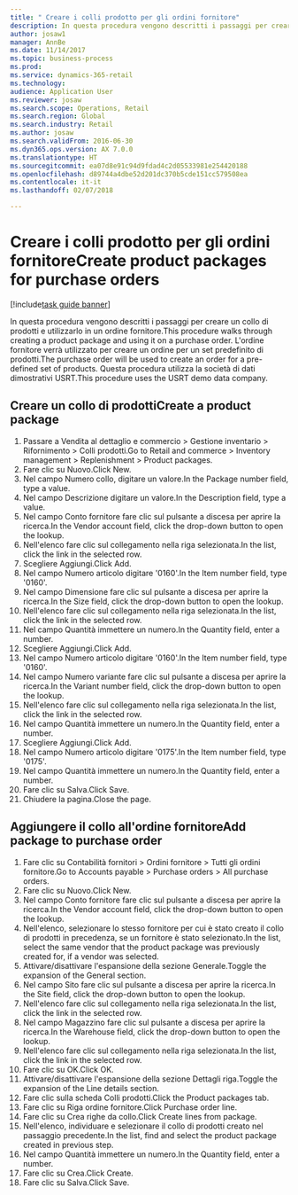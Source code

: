 ```yaml
--- 
title: " Creare i colli prodotto per gli ordini fornitore"
description: In questa procedura vengono descritti i passaggi per creare un collo di prodotti e utilizzarlo in un ordine fornitore.
author: josaw1
manager: AnnBe
ms.date: 11/14/2017
ms.topic: business-process
ms.prod: 
ms.service: dynamics-365-retail
ms.technology: 
audience: Application User
ms.reviewer: josaw
ms.search.scope: Operations, Retail
ms.search.region: Global
ms.search.industry: Retail
ms.author: josaw
ms.search.validFrom: 2016-06-30
ms.dyn365.ops.version: AX 7.0.0
ms.translationtype: HT
ms.sourcegitcommit: ea07d8e91c94d9fdad4c2d05533981e254420188
ms.openlocfilehash: d89744a4dbe52d201dc370b5cde151cc579508ea
ms.contentlocale: it-it
ms.lasthandoff: 02/07/2018

---
```

# <a name="create-product-packages-for-purchase-orders"></a><span data-ttu-id="b604f-103"> Creare i colli prodotto per gli ordini fornitore</span><span class="sxs-lookup"><span data-stu-id="b604f-103">Create product packages for purchase orders</span></span>

[!include[task guide banner](../includes/task-guide-banner.md)]

<span data-ttu-id="b604f-104">In questa procedura vengono descritti i passaggi per creare un collo di prodotti e utilizzarlo in un ordine fornitore.</span><span class="sxs-lookup"><span data-stu-id="b604f-104">This procedure walks through creating a product package and using it on a purchase order.</span></span> <span data-ttu-id="b604f-105">L'ordine fornitore verrà utilizzato per creare un ordine per un set predefinito di prodotti.</span><span class="sxs-lookup"><span data-stu-id="b604f-105">The purchase order will be used to create an order for a pre-defined set of products.</span></span> <span data-ttu-id="b604f-106">Questa procedura utilizza la società di dati dimostrativi USRT.</span><span class="sxs-lookup"><span data-stu-id="b604f-106">This procedure uses the USRT demo data company.</span></span>


## <a name="create-a-product-package"></a><span data-ttu-id="b604f-107">Creare un collo di prodotti</span><span class="sxs-lookup"><span data-stu-id="b604f-107">Create a product package</span></span>
1. <span data-ttu-id="b604f-108">Passare a Vendita al dettaglio e commercio > Gestione inventario > Rifornimento > Colli prodotti.</span><span class="sxs-lookup"><span data-stu-id="b604f-108">Go to Retail and commerce > Inventory management > Replenishment > Product packages.</span></span>
2. <span data-ttu-id="b604f-109">Fare clic su Nuovo.</span><span class="sxs-lookup"><span data-stu-id="b604f-109">Click New.</span></span>
3. <span data-ttu-id="b604f-110">Nel campo Numero collo, digitare un valore.</span><span class="sxs-lookup"><span data-stu-id="b604f-110">In the Package number field, type a value.</span></span>
4. <span data-ttu-id="b604f-111">Nel campo Descrizione digitare un valore.</span><span class="sxs-lookup"><span data-stu-id="b604f-111">In the Description field, type a value.</span></span>
5. <span data-ttu-id="b604f-112">Nel campo Conto fornitore fare clic sul pulsante a discesa per aprire la ricerca.</span><span class="sxs-lookup"><span data-stu-id="b604f-112">In the Vendor account field, click the drop-down button to open the lookup.</span></span>
6. <span data-ttu-id="b604f-113">Nell'elenco fare clic sul collegamento nella riga selezionata.</span><span class="sxs-lookup"><span data-stu-id="b604f-113">In the list, click the link in the selected row.</span></span>
7. <span data-ttu-id="b604f-114">Scegliere Aggiungi.</span><span class="sxs-lookup"><span data-stu-id="b604f-114">Click Add.</span></span>
8. <span data-ttu-id="b604f-115">Nel campo Numero articolo digitare '0160'.</span><span class="sxs-lookup"><span data-stu-id="b604f-115">In the Item number field, type '0160'.</span></span>
9. <span data-ttu-id="b604f-116">Nel campo Dimensione fare clic sul pulsante a discesa per aprire la ricerca.</span><span class="sxs-lookup"><span data-stu-id="b604f-116">In the Size field, click the drop-down button to open the lookup.</span></span>
10. <span data-ttu-id="b604f-117">Nell'elenco fare clic sul collegamento nella riga selezionata.</span><span class="sxs-lookup"><span data-stu-id="b604f-117">In the list, click the link in the selected row.</span></span>
11. <span data-ttu-id="b604f-118">Nel campo Quantità immettere un numero.</span><span class="sxs-lookup"><span data-stu-id="b604f-118">In the Quantity field, enter a number.</span></span>
12. <span data-ttu-id="b604f-119">Scegliere Aggiungi.</span><span class="sxs-lookup"><span data-stu-id="b604f-119">Click Add.</span></span>
13. <span data-ttu-id="b604f-120">Nel campo Numero articolo digitare '0160'.</span><span class="sxs-lookup"><span data-stu-id="b604f-120">In the Item number field, type '0160'.</span></span>
14. <span data-ttu-id="b604f-121">Nel campo Numero variante fare clic sul pulsante a discesa per aprire la ricerca.</span><span class="sxs-lookup"><span data-stu-id="b604f-121">In the Variant number field, click the drop-down button to open the lookup.</span></span>
15. <span data-ttu-id="b604f-122">Nell'elenco fare clic sul collegamento nella riga selezionata.</span><span class="sxs-lookup"><span data-stu-id="b604f-122">In the list, click the link in the selected row.</span></span>
16. <span data-ttu-id="b604f-123">Nel campo Quantità immettere un numero.</span><span class="sxs-lookup"><span data-stu-id="b604f-123">In the Quantity field, enter a number.</span></span>
17. <span data-ttu-id="b604f-124">Scegliere Aggiungi.</span><span class="sxs-lookup"><span data-stu-id="b604f-124">Click Add.</span></span>
18. <span data-ttu-id="b604f-125">Nel campo Numero articolo digitare '0175'.</span><span class="sxs-lookup"><span data-stu-id="b604f-125">In the Item number field, type '0175'.</span></span>
19. <span data-ttu-id="b604f-126">Nel campo Quantità immettere un numero.</span><span class="sxs-lookup"><span data-stu-id="b604f-126">In the Quantity field, enter a number.</span></span>
20. <span data-ttu-id="b604f-127">Fare clic su Salva.</span><span class="sxs-lookup"><span data-stu-id="b604f-127">Click Save.</span></span>
21. <span data-ttu-id="b604f-128">Chiudere la pagina.</span><span class="sxs-lookup"><span data-stu-id="b604f-128">Close the page.</span></span>

## <a name="add-package-to-purchase-order"></a><span data-ttu-id="b604f-129">Aggiungere il collo all'ordine fornitore</span><span class="sxs-lookup"><span data-stu-id="b604f-129">Add package to purchase order</span></span>
1. <span data-ttu-id="b604f-130">Fare clic su Contabilità fornitori > Ordini fornitore > Tutti gli ordini fornitore.</span><span class="sxs-lookup"><span data-stu-id="b604f-130">Go to Accounts payable > Purchase orders > All purchase orders.</span></span>
2. <span data-ttu-id="b604f-131">Fare clic su Nuovo.</span><span class="sxs-lookup"><span data-stu-id="b604f-131">Click New.</span></span>
3. <span data-ttu-id="b604f-132">Nel campo Conto fornitore fare clic sul pulsante a discesa per aprire la ricerca.</span><span class="sxs-lookup"><span data-stu-id="b604f-132">In the Vendor account field, click the drop-down button to open the lookup.</span></span>
4. <span data-ttu-id="b604f-133">Nell'elenco, selezionare lo stesso fornitore per cui è stato creato il collo di prodotti in precedenza, se un fornitore è stato selezionato.</span><span class="sxs-lookup"><span data-stu-id="b604f-133">In the list, select the same vendor that the product package was previously created for, if a vendor was selected.</span></span>
5. <span data-ttu-id="b604f-134">Attivare/disattivare l'espansione della sezione Generale.</span><span class="sxs-lookup"><span data-stu-id="b604f-134">Toggle the expansion of the General section.</span></span>
6. <span data-ttu-id="b604f-135">Nel campo Sito fare clic sul pulsante a discesa per aprire la ricerca.</span><span class="sxs-lookup"><span data-stu-id="b604f-135">In the Site field, click the drop-down button to open the lookup.</span></span>
7. <span data-ttu-id="b604f-136">Nell'elenco fare clic sul collegamento nella riga selezionata.</span><span class="sxs-lookup"><span data-stu-id="b604f-136">In the list, click the link in the selected row.</span></span>
8. <span data-ttu-id="b604f-137">Nel campo Magazzino fare clic sul pulsante a discesa per aprire la ricerca.</span><span class="sxs-lookup"><span data-stu-id="b604f-137">In the Warehouse field, click the drop-down button to open the lookup.</span></span>
9. <span data-ttu-id="b604f-138">Nell'elenco fare clic sul collegamento nella riga selezionata.</span><span class="sxs-lookup"><span data-stu-id="b604f-138">In the list, click the link in the selected row.</span></span>
10. <span data-ttu-id="b604f-139">Fare clic su OK.</span><span class="sxs-lookup"><span data-stu-id="b604f-139">Click OK.</span></span>
11. <span data-ttu-id="b604f-140">Attivare/disattivare l'espansione della sezione Dettagli riga.</span><span class="sxs-lookup"><span data-stu-id="b604f-140">Toggle the expansion of the Line details section.</span></span>
12. <span data-ttu-id="b604f-141">Fare clic sulla scheda Colli prodotti.</span><span class="sxs-lookup"><span data-stu-id="b604f-141">Click the Product packages tab.</span></span>
13. <span data-ttu-id="b604f-142">Fare clic su Riga ordine fornitore.</span><span class="sxs-lookup"><span data-stu-id="b604f-142">Click Purchase order line.</span></span>
14. <span data-ttu-id="b604f-143">Fare clic su Crea righe da collo.</span><span class="sxs-lookup"><span data-stu-id="b604f-143">Click Create lines from package.</span></span>
15. <span data-ttu-id="b604f-144">Nell'elenco, individuare e selezionare il collo di prodotti creato nel passaggio precedente.</span><span class="sxs-lookup"><span data-stu-id="b604f-144">In the list, find and select the product package created in previous step.</span></span>
16. <span data-ttu-id="b604f-145">Nel campo Quantità immettere un numero.</span><span class="sxs-lookup"><span data-stu-id="b604f-145">In the Quantity field, enter a number.</span></span>
17. <span data-ttu-id="b604f-146">Fare clic su Crea.</span><span class="sxs-lookup"><span data-stu-id="b604f-146">Click Create.</span></span>
18. <span data-ttu-id="b604f-147">Fare clic su Salva.</span><span class="sxs-lookup"><span data-stu-id="b604f-147">Click Save.</span></span>


